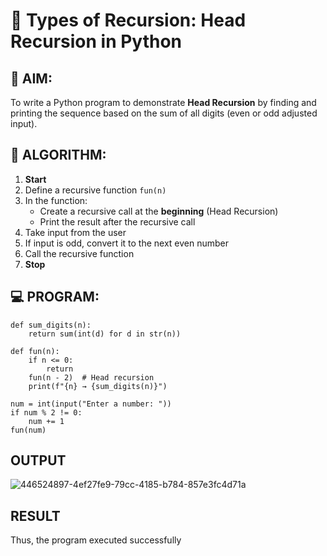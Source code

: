 # 🔁 Types of Recursion: Head Recursion in Python

## 🎯 AIM:
To write a Python program to demonstrate **Head Recursion** by finding and printing the sequence based on the sum of all digits (even or odd adjusted input).

## 🧠 ALGORITHM:

1. **Start**
2. Define a recursive function `fun(n)`
3. In the function:
   - Create a recursive call at the **beginning** (Head Recursion)
   - Print the result after the recursive call
4. Take input from the user
5. If input is odd, convert it to the next even number
6. Call the recursive function
7. **Stop**

## 💻 PROGRAM:
```
def sum_digits(n):
    return sum(int(d) for d in str(n))

def fun(n):
    if n <= 0:
        return
    fun(n - 2)  # Head recursion
    print(f"{n} → {sum_digits(n)}")

num = int(input("Enter a number: "))
if num % 2 != 0:
    num += 1
fun(num)
```

## OUTPUT
![446524897-4ef27fe9-79cc-4185-b784-857e3fc4d71a](https://github.com/user-attachments/assets/d46234b6-0032-450e-bddd-c8d83f82ec2a)



## RESULT
Thus, the program executed successfully
